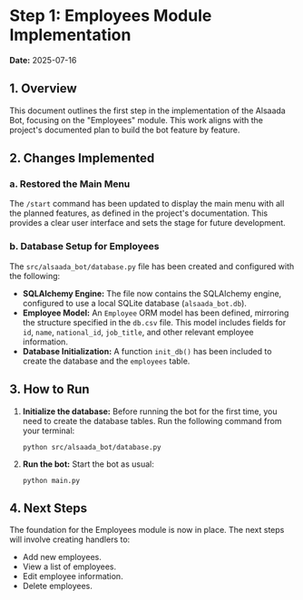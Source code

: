 # Step 1: Employees Module Implementation

**Date:** 2025-07-16

## 1. Overview

This document outlines the first step in the implementation of the Alsaada Bot, focusing on the "Employees" module. This work aligns with the project's documented plan to build the bot feature by feature.

## 2. Changes Implemented

### a. Restored the Main Menu

The `/start` command has been updated to display the main menu with all the planned features, as defined in the project's documentation. This provides a clear user interface and sets the stage for future development.

### b. Database Setup for Employees

The `src/alsaada_bot/database.py` file has been created and configured with the following:

*   **SQLAlchemy Engine:** The file now contains the SQLAlchemy engine, configured to use a local SQLite database (`alsaada_bot.db`).
*   **Employee Model:** An `Employee` ORM model has been defined, mirroring the structure specified in the `db.csv` file. This model includes fields for `id`, `name`, `national_id`, `job_title`, and other relevant employee information.
*   **Database Initialization:** A function `init_db()` has been included to create the database and the `employees` table.

## 3. How to Run

1.  **Initialize the database:** Before running the bot for the first time, you need to create the database tables. Run the following command from your terminal:

    ```
    python src/alsaada_bot/database.py
    ```

2.  **Run the bot:** Start the bot as usual:

    ```
    python main.py
    ```

## 4. Next Steps

The foundation for the Employees module is now in place. The next steps will involve creating handlers to:

*   Add new employees.
*   View a list of employees.
*   Edit employee information.
*   Delete employees.
